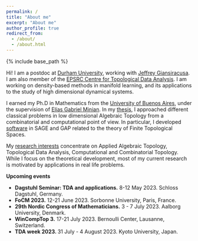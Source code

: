 ```yaml
---
permalink: /
title: "About me"
excerpt: "About me"
author_profile: true
redirect_from: 
  - /about/
  - /about.html
---
```


{% include base_path %}

Hi! I am a postdoc at
[Durham University](https://www.durham.ac.uk/), working with [Jeffrey Giansiracusa](https://sites.google.com/view/jeffreygiansiracusa/home). I am also member of the [EPSRC Centre for Topological Data Analysis](https://www.maths.ox.ac.uk/groups/topological-data-analysis). I am working on density-based methods in manifold learning, and its applications to the study of high dimensional dynamical systems.

I earned
my Ph.D in Mathematics from the
[University of Buenos Aires](http://web.dm.uba.ar/), under the supervision of [Elías Gabriel Minian](http://mate.dm.uba.ar/~gminian/). In my [thesis](http://cms.dm.uba.ar/academico/carreras/doctorado/Tesis_Ximena_Fernandez.pdf), I approached different classical problems in low dimensional Algebraic Topology from a combinatorial and computational point of view. In particular, I developed 
[software](code) in SAGE and GAP related to the theory of Finite Topological Spaces.

My [research interests](research) concentrate  on Applied Algebraic Topology, Topological Data Analysis, Computational and Combinatorial Topology. While I focus on the theoretical development, most of my current research is motivated by applications in real life problems. 

**Upcoming events**
<ul>
<li><b>Dagstuhl Seminar: TDA and applications.</b> 
8-12 May 2023. Schloss Dagstuhl, Germany.</li>
<li><b>FoCM 2023.</b> 
12-21 June 2023. Sorbonne University, Paris, France.</li>
<li> <b>29th Nordic Congress of Mathematicians.</b>  
3 - 7 July 2023. Aalborg University, Denmark. </li>
<li> <b>WinCompTop 3.</b>
17-21 July 2023. Bernoulli Center, Lausanne, Switzerland.</li>
<li><b>TDA week 2023. </b>
31 July - 4 August 2023. Kyoto University, Japan.
</li>
</ul>

